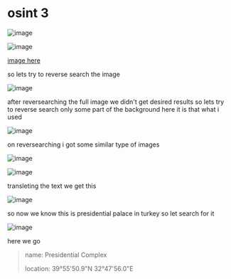 # osint 3

![image](https://github.com/nikunjagarwal17/BanditOverTheWire/assets/144536875/2f803e22-68ea-4970-9753-5ad3ed35d9fe)


![image](https://github.com/nikunjagarwal17/BanditOverTheWire/assets/144536875/4b8ed00d-4411-47bb-a089-96436e319936)


[image here](https://gralhix.com/wp-content/uploads/2023/08/osintexercise003.webp)

so lets try to reverse search the image 


![image](https://github.com/nikunjagarwal17/BanditOverTheWire/assets/144536875/42f68cf8-33b7-44c7-8304-417d7e4649b9)


after reversearching the full image we didn't get desired results so lets try to reverse search only some part of the background
here it is that what i used

![image](https://github.com/nikunjagarwal17/BanditOverTheWire/assets/144536875/b9096cba-c174-47d9-b338-e52ec8aa5e31)

on reversearching i got some similar type of images 

![image](https://github.com/nikunjagarwal17/BanditOverTheWire/assets/144536875/a57bf052-ffe3-4918-b550-97592024d2b4)

![image](https://github.com/nikunjagarwal17/BanditOverTheWire/assets/144536875/4390e8b2-95a8-40df-8ee1-5e5a52d14765)

transleting the text we get this

![image](https://github.com/nikunjagarwal17/BanditOverTheWire/assets/144536875/528f6329-2af0-4012-bd82-135f8d2f5424)

so now we know this is presidential palace in turkey so let search for it


![image](https://github.com/nikunjagarwal17/BanditOverTheWire/assets/144536875/f09d1383-833a-4b0e-8861-103693ea51d3)


here we go 
> name: Presidential Complex
>  
> location: 39°55'50.9"N 32°47'56.0"E
